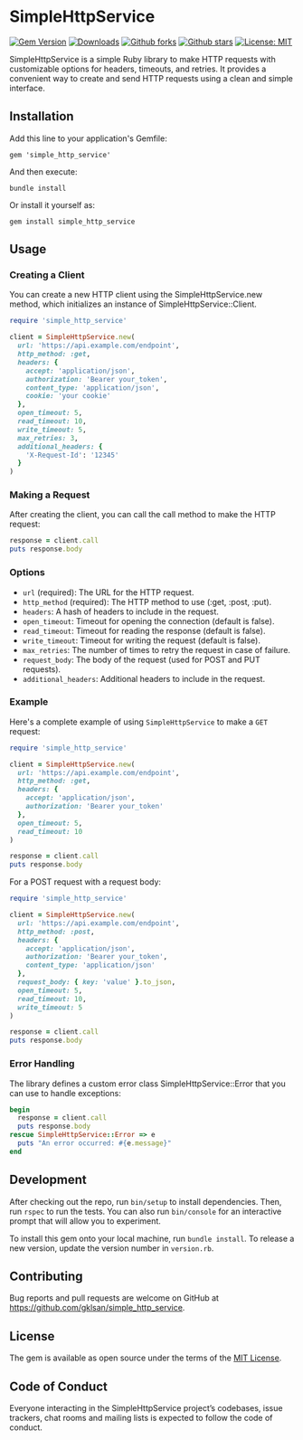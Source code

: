 # SimpleHttpService 

[![Gem Version](https://badge.fury.io/rb/simple_http_service.svg?icon=si%3Arubygems)](https://badge.fury.io/rb/simple_http_service)
[![Downloads](https://img.shields.io/gem/dt/simple_http_service.svg)](https://badge.fury.io/rb/simple_http_service)
[![Github forks](https://img.shields.io/github/forks/gklsan/simple_http_service.svg)](https://github.com/gklsan/simple_http_service/network)
[![Github stars](https://img.shields.io/github/stars/gklsan/simple_http_service.svg)](https://github.com/gklsan/simple_http_service/stargazers)
[![License: MIT](https://img.shields.io/badge/License-MIT-yellow.svg)](https://opensource.org/licenses/MIT)

SimpleHttpService is a simple Ruby library to make HTTP requests with customizable options for headers, timeouts, and retries. It provides a convenient way to create and send HTTP requests using a clean and simple interface.

## Installation

Add this line to your application's Gemfile:

    gem 'simple_http_service'

And then execute:

    bundle install

Or install it yourself as:

    gem install simple_http_service

## Usage

### Creating a Client
You can create a new HTTP client using the SimpleHttpService.new method, which initializes an instance of SimpleHttpService::Client.

```ruby
require 'simple_http_service'

client = SimpleHttpService.new(
  url: 'https://api.example.com/endpoint',
  http_method: :get,
  headers: {
    accept: 'application/json',
    authorization: 'Bearer your_token',
    content_type: 'application/json',
    cookie: 'your cookie'
  },
  open_timeout: 5,
  read_timeout: 10,
  write_timeout: 5,
  max_retries: 3,
  additional_headers: {
    'X-Request-Id': '12345'
  }
)
```
### Making a Request
After creating the client, you can call the call method to make the HTTP request:
```ruby
response = client.call
puts response.body
```

### Options
- `url` (required): The URL for the HTTP request.
- `http_method` (required): The HTTP method to use (:get, :post, :put).
- `headers`: A hash of headers to include in the request.
- `open_timeout`: Timeout for opening the connection (default is false).
- `read_timeout`: Timeout for reading the response (default is false).
- `write_timeout`: Timeout for writing the request (default is false).
- `max_retries`: The number of times to retry the request in case of failure.
- `request_body`: The body of the request (used for POST and PUT requests).
- `additional_headers`: Additional headers to include in the request.

### Example
Here's a complete example of using `SimpleHttpService` to make a `GET` request:

```ruby
require 'simple_http_service'

client = SimpleHttpService.new(
  url: 'https://api.example.com/endpoint',
  http_method: :get,
  headers: {
    accept: 'application/json',
    authorization: 'Bearer your_token'
  },
  open_timeout: 5,
  read_timeout: 10
)

response = client.call
puts response.body
```
For a POST request with a request body:
```ruby
require 'simple_http_service'

client = SimpleHttpService.new(
  url: 'https://api.example.com/endpoint',
  http_method: :post,
  headers: {
    accept: 'application/json',
    authorization: 'Bearer your_token',
    content_type: 'application/json'
  },
  request_body: { key: 'value' }.to_json,
  open_timeout: 5,
  read_timeout: 10,
  write_timeout: 5
)

response = client.call
puts response.body
```

### Error Handling
The library defines a custom error class SimpleHttpService::Error that you can use to handle exceptions:
```ruby
begin
  response = client.call
  puts response.body
rescue SimpleHttpService::Error => e
  puts "An error occurred: #{e.message}"
end
```


## Development
After checking out the repo, run `bin/setup` to install dependencies. Then, run `rspec` to run the tests. You can also run `bin/console` for an interactive prompt that will allow you to experiment.

To install this gem onto your local machine, run `bundle install`. To release a new version, update the version number in `version.rb`.

## Contributing
Bug reports and pull requests are welcome on GitHub at https://github.com/gklsan/simple_http_service.

## License

The gem is available as open source under the terms of the [MIT License](https://opensource.org/licenses/MIT).

## Code of Conduct

Everyone interacting in the SimpleHttpService project’s codebases, issue trackers, chat rooms and mailing lists is expected to follow the code of conduct.
